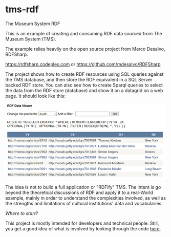 # tms-rdf
The Museum System RDF 

This is an example of creating and consuming RDF data sourced from The Museum System (TMS).

The example relies heavily on the open source project from Marco Desalvo, RDFSharp.

https://rdfsharp.codeplex.com  or https://github.com/mdesalvo/RDFSharp

The project shows how to create RDF resources using SQL queries against the TMS database, and then store the RDF equivalent in a SQL Server backed RDF store.  You can also see how to create Sparql queries to select the data from the RDF store (database) and show it on a datagrid on a web page.  It should look like this:

<img src='https://github.com/smoore4moma/tms-rdf/blob/master/tms-rdf/img.jpg' />

The idea is not to build a full application or "RDFify" TMS.  The intent is go beyond the theoretical discussions of RDF and apply it to a real-World example, mainly in order to understand the complexities involved, as well as the strengths and limitations of cultural institutions' data and vocabularies. 

<em>Where to start?</em>

This project is mostly intended for developers and technical people.  Still, you get a good idea of what is involved by looking through the code <a href="https://github.com/smoore4moma/tms-rdf/blob/master/tms-rdf/RdfViewer.aspx.cs">here</a>.
